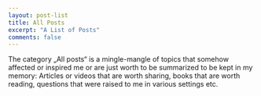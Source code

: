 ```yaml
---
layout: post-list
title: All Posts
excerpt: "A List of Posts"
comments: false
---
```

The category „All posts“ is a mingle-mangle of topics that somehow affected or inspired me or are just worth to be summarized to be kept in my memory: Articles or videos that are worth sharing, books that are worth reading, questions that were raised to me in various settings etc.
